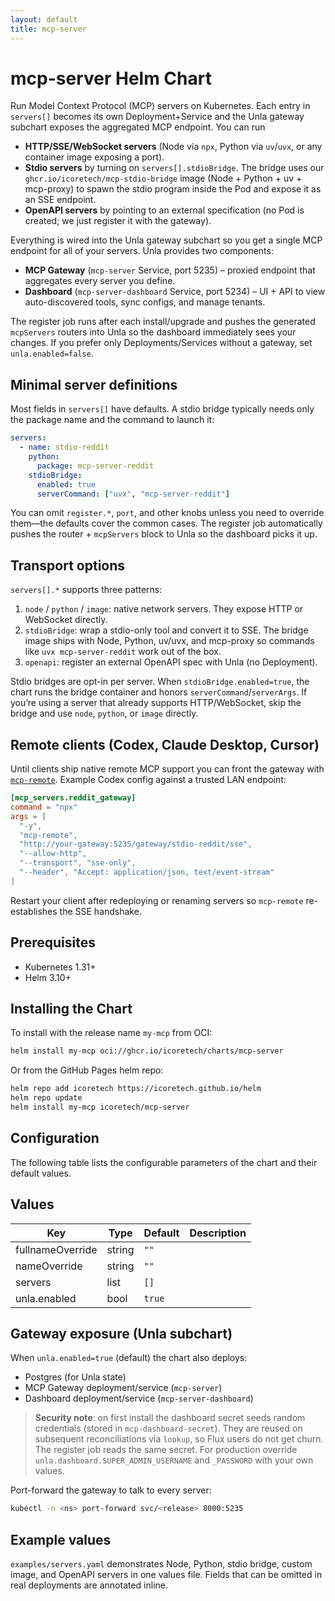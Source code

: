 ```yaml
---
layout: default
title: mcp-server
---
```


# mcp-server Helm Chart

Run Model Context Protocol (MCP) servers on Kubernetes. Each entry in
`servers[]` becomes its own Deployment+Service and the Unla gateway subchart
exposes the aggregated MCP endpoint. You can run

- **HTTP/SSE/WebSocket servers** (Node via `npx`, Python via `uv`/`uvx`, or any
  container image exposing a port).
- **Stdio servers** by turning on `servers[].stdioBridge`. The bridge uses our
  `ghcr.io/icoretech/mcp-stdio-bridge` image (Node + Python + uv + mcp-proxy)
  to spawn the stdio program inside the Pod and expose it as an SSE endpoint.
- **OpenAPI servers** by pointing to an external specification (no Pod is
  created; we just register it with the gateway).

Everything is wired into the Unla gateway subchart so you get a single MCP
endpoint for all of your servers. Unla provides two components:

- **MCP Gateway** (`mcp-server` Service, port 5235) – proxied endpoint that
  aggregates every server you define.
- **Dashboard** (`mcp-server-dashboard` Service, port 5234) – UI + API to view
  auto-discovered tools, sync configs, and manage tenants.

The register job runs after each install/upgrade and pushes the generated
`mcpServers` routers into Unla so the dashboard immediately sees your changes.
If you prefer only Deployments/Services without a gateway, set
`unla.enabled=false`.

## Minimal server definitions

Most fields in `servers[]` have defaults. A stdio bridge typically needs only
the package name and the command to launch it:

```yaml
servers:
  - name: stdio-reddit
    python:
      package: mcp-server-reddit
    stdioBridge:
      enabled: true
      serverCommand: ["uvx", "mcp-server-reddit"]
```

You can omit `register.*`, `port`, and other knobs unless you need to override
them—the defaults cover the common cases. The register job automatically pushes
the router + `mcpServers` block to Unla so the dashboard picks it up.

## Transport options

`servers[].*` supports three patterns:

1. `node` / `python` / `image`: native network servers. They expose HTTP or
   WebSocket directly.
2. `stdioBridge`: wrap a stdio-only tool and convert it to SSE. The bridge image
   ships with Node, Python, uv/uvx, and mcp-proxy so commands like
   `uvx mcp-server-reddit` work out of the box.
3. `openapi`: register an external OpenAPI spec with Unla (no Deployment).

Stdio bridges are opt-in per server. When `stdioBridge.enabled=true`, the chart
runs the bridge container and honors `serverCommand`/`serverArgs`. If you’re
using a server that already supports HTTP/WebSocket, skip the bridge and use
`node`, `python`, or `image` directly.

## Remote clients (Codex, Claude Desktop, Cursor)

Until clients ship native remote MCP support you can front the gateway with
[`mcp-remote`](https://www.npmjs.com/package/mcp-remote`). Example Codex config
against a trusted LAN endpoint:

```toml
[mcp_servers.reddit_gateway]
command = "npx"
args = [
  "-y",
  "mcp-remote",
  "http://your-gateway:5235/gateway/stdio-reddit/sse",
  "--allow-http",
  "--transport", "sse-only",
  "--header", "Accept: application/json, text/event-stream"
]
```

Restart your client after redeploying or renaming servers so `mcp-remote`
re-establishes the SSE handshake.

## Prerequisites

- Kubernetes 1.31+
- Helm 3.10+

## Installing the Chart

To install with the release name `my-mcp` from OCI:

```bash
helm install my-mcp oci://ghcr.io/icoretech/charts/mcp-server
```

Or from the GitHub Pages helm repo:

```bash
helm repo add icoretech https://icoretech.github.io/helm
helm repo update
helm install my-mcp icoretech/mcp-server
```

## Configuration

The following table lists the configurable parameters of the chart and their
default values.

<!-- markdownlint-disable MD013 -->
## Values

| Key | Type | Default | Description |
|-----|------|---------|-------------|
| fullnameOverride | string | `""` |  |
| nameOverride | string | `""` |  |
| servers | list | `[]` |  |
| unla.enabled | bool | `true` |  |
<!-- markdownlint-enable MD013 -->

## Gateway exposure (Unla subchart)

When `unla.enabled=true` (default) the chart also deploys:

- Postgres (for Unla state)
- MCP Gateway deployment/service (`mcp-server`)
- Dashboard deployment/service (`mcp-server-dashboard`)

> **Security note**: on first install the dashboard secret seeds random
> credentials (stored in `mcp-dashboard-secret`). They are reused on subsequent
> reconciliations via `lookup`, so Flux users do not get churn. The register job
> reads the same secret. For production override
> `unla.dashboard.SUPER_ADMIN_USERNAME` and `_PASSWORD` with your own values.

Port-forward the gateway to talk to every server:

```bash
kubectl -n <ns> port-forward svc/<release> 8000:5235
```

## Example values

`examples/servers.yaml` demonstrates Node, Python, stdio bridge, custom image,
and OpenAPI servers in one values file. Fields that can be omitted in real
deployments are annotated inline.

